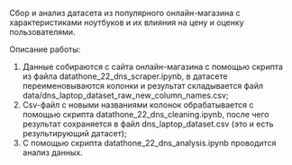 Сбор и анализ датасета из популярного онлайн-магазина с характеристиками ноутбуков и их влияния на цену и оценку пользователями.

Описание работы:
1. Данные собираются с сайта онлайн-магазина с помощью скрипта из файла datathone_22_dns_scraper.ipynb, в датасете переименовываются колонки и результат складывается файл data/dns_laptop_dataset_raw_new_column_names.csv;
2. Csv-файл с новыми названиями колонок обрабатывается с помощью скрипта datathone_22_dns_cleaning.ipynb, после чего результат сохраняется в файл dns_laptop_dataset.csv (это и есть результирующий датасет);
3. С помощью скрипта datathone_22_dns_analysis.ipynb проводится анализ данных.